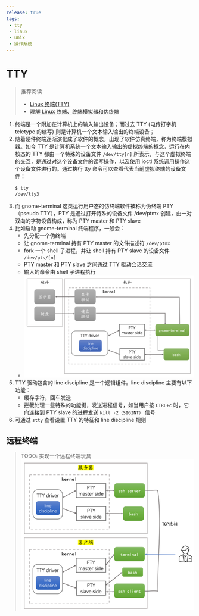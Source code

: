 ```yaml
---
release: true
tags:
 - tty
 - linux
 - unix
 - 操作系统
---
```


# TTY

> 推荐阅读
>
> - [Linux 终端(TTY)](https://mp.weixin.qq.com/s/QgYoGRC0VyalT5rKnmE2Ww)
> - [理解 Linux 终端、终端模拟器和伪终端](https://xie.infoq.cn/article/a6153354865c225bdce5bd55e)

1. 终端是一个附加在计算机上的输入输出设备；而过去 TTY (电传打字机 teletype 的缩写) 则是计算机一个文本输入输出的终端设备；
2. 随着硬件终端逐渐演化成了软件的概念，出现了软件仿真终端，称为终端模拟器。如今 TTY 是计算机系统一个文本输入输出的虚拟终端的概念，运行在内核态的 TTY 都由一个特殊的设备文件 `/dev/tty[n]` 所表示，与这个虚拟终端的交互，是通过对这个设备文件的读写操作，以及使用 ioctl 系统调用操作这个设备文件进行的。通过执行 tty 命令可以查看代表当前虚拟终端的设备文件：
   ```shell
   $ tty
   /dev/tty3
   ```
3. 而 gnome-terminal 这类运行用户态的仿终端软件被称为伪终端 PTY（pseudo TTY），PTY 是通过打开特殊的设备文件 /dev/ptmx 创建，由一对双向的字符设备构成，称为 PTY master 和 PTY slave
4. 比如启动 gnome-terminal 终端程序，一般会：
   - 先分配一个伪终端
   - 让 gnome-terminal 持有 PTY master 的文件描述符 `/dev/ptmx`
   - fork 一个 shell 子进程，并让 shell 持有 PTY slave 的设备文件 `/dev/pts/[n]`
   - PTY master 和 PTY slave 之间通过 TTY 驱动会话交流
   - 输入的命令由 shell 子进程执行
   - ![图 3](./images/1663782356918.png)  
5. TTY 驱动包含的 line discipline 是一个逻辑组件。line discipline 主要有以下功能：
   - 缓存字符，回车发送
   - 拦截处理一些特殊的功能键，发送进程信号，如当用户按 `CTRL+c` 时，它向连接到 PTY slave 的进程发送 `kill -2（SIGINT）` 信号
6. 可通过 `stty` 查看设置 TTY 的特征和 line discipline 规则


## 远程终端

> TODO: 实现一个远程终端玩具
> ![图 4](./images/1663783077209.png)  
